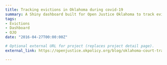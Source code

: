 ```yaml
---
title: Tracking evictions in Oklahoma during covid-19
summary: A Shiny dashboard built for Open Justice Oklahoma to track eviction filings since the beginning of the covid-19 pandemic.
tags:
- Evictions
- Dashboard
- OJO
date: "2016-04-27T00:00:00Z"

# Optional external URL for project (replaces project detail page).
external_link: https://openjustice.okpolicy.org/blog/oklahoma-court-tracker/

---
```

